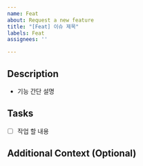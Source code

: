```yaml
---
name: Feat
about: Request a new feature
title: "[Feat] 이슈 제목"
labels: Feat
assignees: ''

---
```


## Description
- 기능 간단 설명

## Tasks
- [ ] 작업 할 내용

## Additional Context (Optional)
